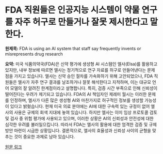 # FDA 직원들은 인공지능 시스템이 약물 연구를 자주 허구로 만들거나 잘못 제시한다고 말한다.

**원제목:** FDA is using an AI system that staff say frequently invents or misrepresents drug research

**요약:** 미국 식품의약국(FDA)은 신약 평가에 생성형 AI 시스템인 엘사(Elsa)를 활용하고 있지만, 내부 정보에 따르면 엘사는 정기적으로 연구 자료를 허구로 만들어낸다는 문제점을 가지고 있습니다.  엘사는 신약 승인 절차를 가속화하기 위해 고안되었으나, FDA 직원들은 엘사가 자주 연구 결과를 날조하거나 잘못 해석한다고 지적하며,  이는 대규모 언어 모델의 잘 알려진 한계점이라고 설명합니다.  특히, 검증 시간 부족으로 인해 신뢰성이 떨어진다는 우려가 제기되고 있습니다. FDA의 AI 책임자인 제레미 월시는 이러한 문제를 인정하며, 엘사가 다른 많은 생성형 AI와 마찬가지로 허구적인 정보를 생성할 가능성이 있다고 밝혔습니다.  현재 미국 의료 분야에는 AI에 대한 구속력 있는 규정이 없어 엘사의 사용은 규제의 회색 지대에 놓여 있습니다.  하지만 엘사는 이미 임상 프로토콜 검토 및 검사 중 위험 평가에 사용되고 있으며,  이러한 상황은 AI의 신뢰성과 안전성에 대한 심각한 우려를 불러일으킵니다.  따라서 FDA는 엘사의 활용에 대한  엄격한 검증 및 규제 방안 마련이 시급한 상황입니다.  결론적으로, 엘사의 효율성과 신뢰성 사이의 균형을 맞추는 것이 중요한 과제로 남아 있습니다.

[원문 링크](https://the-decoder.com/fda-is-using-an-ai-system-that-staff-say-frequently-invents-or-misrepresents-drug-research/)
